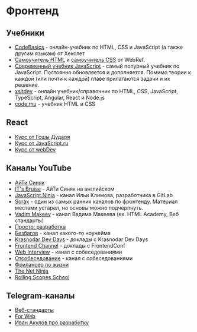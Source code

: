 # Фронтенд

## Учебники

- [CodeBasics](https://ru.code-basics.com) - онлайн-учебник по HTML, CSS и JavaScript (а также другим языкам) от Хекслет
- [Самоучитель HTML](https://webref.ru/course/html-tutorial) и [самоучитель CSS](https://webref.ru/course/css-tutorial) от WebRef.
- [Современный учебник JavaScript](https://learn.javascript.ru/) - самый попурный учебник по JavaScript. Постоянно обновляется и дополняется. Помимо теории к каждой (или почти к каждой) главе прилагаются задачи и их решение.
- [xsltdev](https://xsltdev.ru) - онлайн учебник/справочник по HTML, CSS, JavaScript, TypeScript, Angular, React и Node.js
- [code.mu](http://code.mu/ru/markup/book/prime) - учебник HTML и CSS

## React

- [Курс от Гошы Дударя](https://www.youtube.com/playlist?list=PL0lO_mIqDDFWhkCEMnLsBP51K7o78dbAJ)
- [Курс от JavaScript.ru](https://www.youtube.com/playlist?list=PLDyvV36pndZEz2unvD0a2Spv7RehBrpDO)
- [Курс от webDev](https://www.youtube.com/playlist?list=PLNkWIWHIRwMHC8qUfTzfxPuGrz4o9tmeE)

## Каналы YouTube

- [АйТи Синяк](https://www.youtube.com/channel/UClgj-KWiNaOo9H1rz1ISO6Q)
- [IT's Bruise](https://www.youtube.com/channel/UCxmwNWXYWiNMXWy3VRmfEkw) - АйТи Синяк на английском
- [JavaScript.Ninja](https://www.youtube.com/c/JavascriptNinja) - канал Ильи Климова, разработчика в GitLab
- [Sorax](https://www.youtube.com/c/artsorax) - один из самых ранних каналов по фронтенду. Материал местами устарел, но основы можно подчерпнуть.
- [Vadim Makeev](https://www.youtube.com/c/pepelsbey) - канал Вадима Макеева (ex. HTML Academy, Веб стандарты)
- [Просто: разработка](https://www.youtube.com/c/%D0%9F%D1%80%D0%BE%D1%81%D1%82%D0%BE%D1%80%D0%B0%D0%B7%D1%80%D0%B0%D0%B1%D0%BE%D1%82%D0%BA%D0%B0)
- [Безбагов](https://www.youtube.com/c/%D0%91%D0%B5%D0%B7%D0%B1%D0%B0%D0%B3%D0%BE%D0%B2) - канал какого-то ноунейма
- [Krasnodar Dev Days](https://www.youtube.com/c/krddevdays) - доклады с Krasnodar Dev Days
- [Frontend Channel](https://www.youtube.com/c/FrontendChannel) - доклады с FrontendConf
- [Web Interview](https://www.youtube.com/c/WebInterview) - канал с собеседованиями
- [Отсобеседование](https://www.youtube.com/channel/UChpkp-Gr6_TEefYvKbV74bw) - канал с собеседованиями
- [Фрилансер по жизни](https://www.youtube.com/c/FreelancerLifeStyle)
- [The Net Ninja](https://www.youtube.com/c/TheNetNinja)
- [Rolling Scopes School](https://www.youtube.com/c/RollingScopesSchool)

## Telegram-каналы

- [Веб-стандарты](https://t.me/webstandards_ru)
- [For Web](https://t.me/forwebdev)
- [Иван Акулов про разработку](https://t.me/iamakulov_channel)
